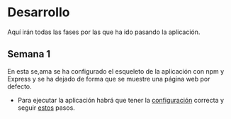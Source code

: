 # Desarrollo

Aquí irán todas las fases por las que ha ido pasando la aplicación.

## Semana 1

En esta se,ama se ha configurado el esqueleto de la aplicación con npm y Express y se ha dejado de forma que se muestre una página web por defecto.
* Para ejecutar la aplicación habrá que tener la [configuración](docs/configuracion.md) correcta y seguir [estos](docs/pasos-para-ejecucion.md) pasos.